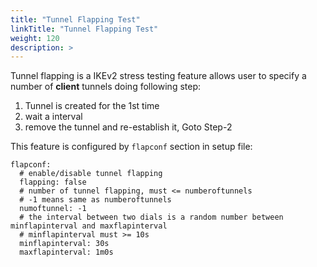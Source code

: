 ```yaml
---
title: "Tunnel Flapping Test"
linkTitle: "Tunnel Flapping Test"
weight: 120
description: >
---
```


Tunnel flapping is a IKEv2 stress testing feature allows user to specify a number of **client** tunnels doing following step:

1. Tunnel is created for the 1st time
1. wait a interval
1. remove the tunnel and re-establish it, Goto Step-2


This feature is configured by `flapconf` section in setup file:
```
flapconf:
  # enable/disable tunnel flapping
  flapping: false
  # number of tunnel flapping, must <= numberoftunnels
  # -1 means same as numberoftunnels
  numoftunnel: -1
  # the interval between two dials is a random number between minflapinterval and maxflapinterval
  # minflapinterval must >= 10s
  minflapinterval: 30s
  maxflapinterval: 1m0s

```
